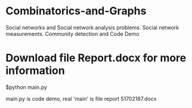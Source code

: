 # Combinatorics-and-Graphs
Social networks and Social network analysis problems. Social network measurements. Community detection and Code Demo
# Download file Report.docx for more information
$python main.py

main.py is code demo, real 'main' is file report 51702187.docx
